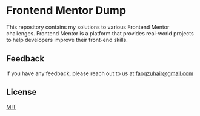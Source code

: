 # Frontend Mentor Dump
This repository contains my solutions to various Frontend Mentor challenges. Frontend Mentor is a platform that provides real-world projects to help developers improve their front-end skills.

## Feedback
If you have any feedback, please reach out to us at faoqzuhair@gmail.com

## License
[MIT](https://choosealicense.com/licenses/mit/)


 
